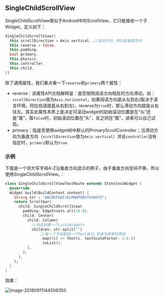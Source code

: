 
## SingleChildScrollView

SingleChildScrollView类似于Android中的ScrollView，它只能接收一个子Widget。定义如下：

```dart
SingleChildScrollView({
  this.scrollDirection = Axis.vertical, //滚动方向，默认是垂直方向
  this.reverse = false, 
  this.padding, 
  bool primary, 
  this.physics, 
  this.controller,
  this.child,
})
```

除了通用属性，我们重点看一下`reverse`和`primary`两个属性：

- reverse：该属性API文档解释是：是否按照阅读方向相反的方向滑动，如：`scrollDirection`值为`Axis.horizontal`，如果阅读方向是从左到右(取决于语言环境，阿拉伯语就是从右到左)，reverse为`true`时，那么滑动方向就是从右往左。其实此属性本质上是决定可滚动widget的初始滚动位置是在“头”还是“尾”，取`false`时，初始滚动位置在“头”，反之则在“尾”，读者可以自己试验。
- primary：指是否使用widget树中默认的PrimaryScrollController；当滑动方向为垂直方向（`scrollDirection`值为`Axis.vertical`）并且`controller`没有指定时，`primary`默认为`true`.

### 示例

下面是一个将大写字母A-Z沿垂直方向显示的例子，由于垂直方向空间不够，所以使用SingleChildScrollView。：

```dart
class SingleChildScrollViewTestRoute extends StatelessWidget {
  @override
  Widget build(BuildContext context) {
    String str = "ABCDEFGHIJKLMNOPQRSTUVWXYZ";
    return Scrollbar(
      child: SingleChildScrollView(
        padding: EdgeInsets.all(16.0),
        child: Center(
          child: Column( 
            //动态创建一个List<Widget>  
            children: str.split("") 
                //每一个字母都用一个Text显示,字体为原来的两倍
                .map((c) => Text(c, textScaleFactor: 2.0,)) 
                .toList(),
          ),
        ),
      ),
    );
  }
}
```



效果：

![image-20180911144506350](https://cdn.jsdelivr.net/gh/flutterchina/flutter-in-action@1.0/docs/imgs/image-20180911144506350.png)


